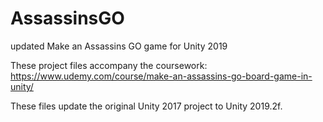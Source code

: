 # AssassinsGO
updated Make an Assassins GO game for Unity 2019

These project files accompany the coursework: 
https://www.udemy.com/course/make-an-assassins-go-board-game-in-unity/

These  files update the original Unity 2017 project to Unity 2019.2f.

